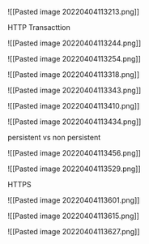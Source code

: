![[Pasted image 20220404113213.png]]


HTTP Transacttion

![[Pasted image 20220404113244.png]]

![[Pasted image 20220404113254.png]]

![[Pasted image 20220404113318.png]]

![[Pasted image 20220404113343.png]]

![[Pasted image 20220404113410.png]]

![[Pasted image 20220404113434.png]]

persistent vs non persistent

![[Pasted image 20220404113456.png]]


![[Pasted image 20220404113529.png]]


HTTPS

![[Pasted image 20220404113601.png]]

![[Pasted image 20220404113615.png]]


![[Pasted image 20220404113627.png]]

